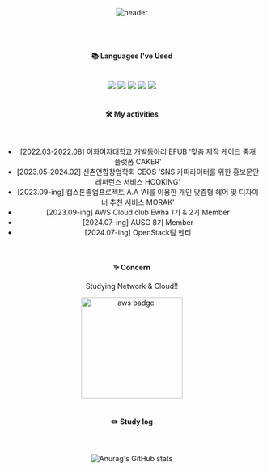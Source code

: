 <div align="center"> 
  
![header](https://capsule-render.vercel.app/api?type=waving&height=150&section=header&text=JiwonKim08&fontColor=ffffff&fontSize=70&animation=fadeIn&fontAlignY=55)




  
 <br/>
 <br/>
  
####  📚 Languages ​​I've Used
  
 <br/>
<img src="https://img.shields.io/badge/C-A8B9CC?style=for-the-badge&logo=C&logoColor=white">
<img src="https://img.shields.io/badge/Python-3776AB?style=for-the-badge&logo=Python&logoColor=white">  
<img src="https://img.shields.io/badge/Spring Boot-6DB33F?style=for-the-badge&logo=Spring Boot&logoColor=white">
<img src="https://img.shields.io/badge/Django-092E20?style=for-the-badge&logo=Django&logoColor=white">
<img src="https://img.shields.io/badge/React-61DAFB?style=for-the-badge&logo=React&logoColor=white">
  
 <br/>
 <br/>
 
####  🛠 My activities
 <br/>
 <ul>
     <li> [2022.03-2022.08] 이화여자대학교 개발동아리 EFUB '맞춤 제작 케이크 중개 플랫폼 CAKER' </li>
     <li> [2023.05-2024.02] 신촌연합창업학회 CEOS 'SNS 카피라이터를 위한 홍보문안 레퍼런스 서비스 HOOKING' 
     </li>
     <li> [2023.09-ing] 캡스톤졸업프로젝트 A.A 'AI를 이용한 개인 맞춤형 헤어 및 디자이너 추천 서비스 MORAK'
     </li>
     <li> [2023.09-ing] AWS Cloud club Ewha 1기 & 2기 Member </li>
     <li> [2024.07-ing] AUSG 8기 Member
     </li>
     <li> [2024.07-ing] OpenStack팀 멘티
     </li>
   
 </ul>
<br/>

####  ✨ Concern
Studying Network & Cloud!!

<a href="https://www.credly.com/earner/earned/badge/da456610-cdfc-4f1c-a07c-82c77c2f82f2">
  <img src="https://github.com/JiwonKim08/JiwonKim08/assets/99666136/1202d5db-a680-43c3-8b4d-1f1aba983ea5" alt="aws badge" width="200">
</a>


 
   <br/>
   <br/>
 
  
#### :pencil2: Study log

  <br/>


![Anurag's GitHub stats](https://github-readme-stats.vercel.app/api?username=JiwonKim08&show_icons=true&theme=aura)



</div>

